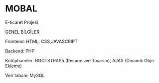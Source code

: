 # MOBAL
E-ticaret Projesi
 
GENEL BİLGİLER

Frontend: HTML, CSS,JAVASCRIPT

Backend: PHP

Kütüphaneler: BOOTSTRAP5 (Responsive Tasarım), AJAX (Dinamik Obje Ekleme)

Veri tabanı: MySQL
